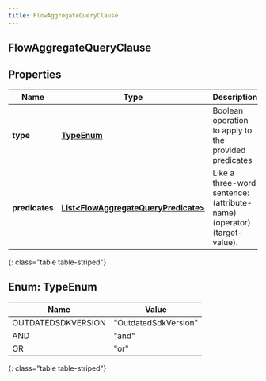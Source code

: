 ```yaml
---
title: FlowAggregateQueryClause
---
```


## FlowAggregateQueryClause

## Properties

| Name           | Type                                                                                               | Description                                                             | Notes |
| -------------- | -------------------------------------------------------------------------------------------------- | ----------------------------------------------------------------------- | ----- |
| **type**       | [**TypeEnum**](#TypeEnum)<!---->                                                                   | Boolean operation to apply to the provided predicates                   |       |
| **predicates** | <!----><!---->[**List&lt;FlowAggregateQueryPredicate&gt;**](FlowAggregateQueryPredicate.md)<!----> | Like a three-word sentence: (attribute-name) (operator) (target-value). |       |

{: class="table table-striped"}

<a name="TypeEnum"></a>

## Enum: TypeEnum

| Name               | Value                          |
| ------------------ | ------------------------------ |
| OUTDATEDSDKVERSION | &quot;OutdatedSdkVersion&quot; |
| AND                | &quot;and&quot;                |
| OR                 | &quot;or&quot;                 |

{: class="table table-striped"}
